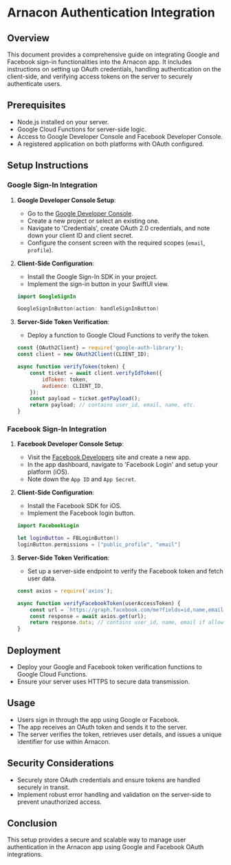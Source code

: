 # Arnacon Authentication Integration

## Overview
This document provides a comprehensive guide on integrating Google and Facebook sign-in functionalities into the Arnacon app. It includes instructions on setting up OAuth credentials, handling authentication on the client-side, and verifying access tokens on the server to securely authenticate users.

## Prerequisites
- Node.js installed on your server.
- Google Cloud Functions for server-side logic.
- Access to Google Developer Console and Facebook Developer Console.
- A registered application on both platforms with OAuth configured.

## Setup Instructions

### Google Sign-In Integration

1. **Google Developer Console Setup**:
    - Go to the [Google Developer Console](https://console.developers.google.com/).
    - Create a new project or select an existing one.
    - Navigate to 'Credentials', create OAuth 2.0 credentials, and note down your client ID and client secret.
    - Configure the consent screen with the required scopes (`email`, `profile`).

2. **Client-Side Configuration**:
    - Install the Google Sign-In SDK in your project.
    - Implement the sign-in button in your SwiftUI view.
    ```swift
    import GoogleSignIn

    GoogleSignInButton(action: handleSignInButton)
    ```

3. **Server-Side Token Verification**:
    - Deploy a function to Google Cloud Functions to verify the token.
    ```javascript
    const {OAuth2Client} = require('google-auth-library');
    const client = new OAuth2Client(CLIENT_ID);

    async function verifyToken(token) {
        const ticket = await client.verifyIdToken({
            idToken: token,
            audience: CLIENT_ID,
        });
        const payload = ticket.getPayload();
        return payload; // contains user_id, email, name, etc.
    }
    ```

### Facebook Sign-In Integration

1. **Facebook Developer Console Setup**:
    - Visit the [Facebook Developers](https://developers.facebook.com/) site and create a new app.
    - In the app dashboard, navigate to 'Facebook Login' and setup your platform (iOS).
    - Note down the `App ID` and `App Secret`.

2. **Client-Side Configuration**:
    - Install the Facebook SDK for iOS.
    - Implement the Facebook login button.
    ```swift
    import FacebookLogin

    let loginButton = FBLoginButton()
    loginButton.permissions = ["public_profile", "email"]
    ```

3. **Server-Side Token Verification**:
    - Set up a server-side endpoint to verify the Facebook token and fetch user data.
    ```javascript
    const axios = require('axios');

    async function verifyFacebookToken(userAccessToken) {
        const url = `https://graph.facebook.com/me?fields=id,name,email&access_token=${userAccessToken}`;
        const response = await axios.get(url);
        return response.data; // contains user_id, name, email if allowed
    }
    ```

## Deployment
- Deploy your Google and Facebook token verification functions to Google Cloud Functions.
- Ensure your server uses HTTPS to secure data transmission.

## Usage
- Users sign in through the app using Google or Facebook.
- The app receives an OAuth token and sends it to the server.
- The server verifies the token, retrieves user details, and issues a unique identifier for use within Arnacon.

## Security Considerations
- Securely store OAuth credentials and ensure tokens are handled securely in transit.
- Implement robust error handling and validation on the server-side to prevent unauthorized access.

## Conclusion
This setup provides a secure and scalable way to manage user authentication in the Arnacon app using Google and Facebook OAuth integrations.

